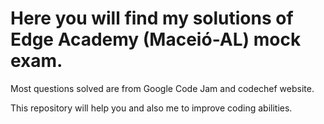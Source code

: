 # Here you will find my solutions of Edge Academy (Maceió-AL) mock exam.

Most questions solved are from Google Code Jam and codechef website.

This repository will help you and also me to improve coding abilities.

